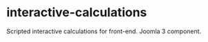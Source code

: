 interactive-calculations
========================

Scripted interactive calculations for front-end. Joomla 3 component.
